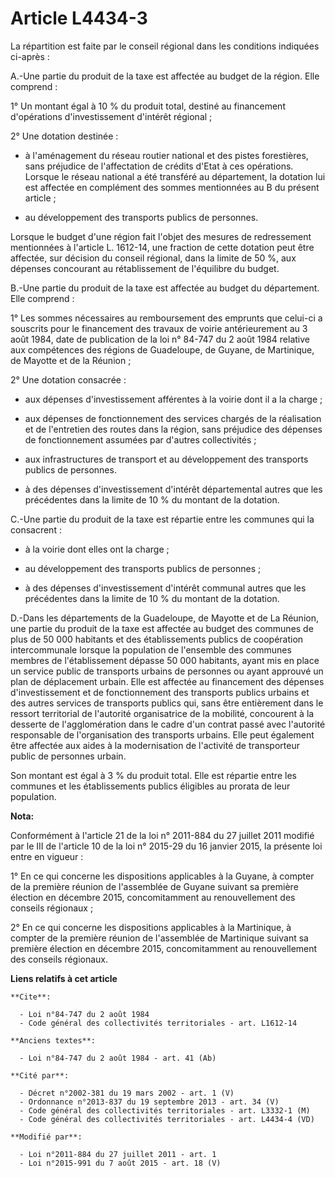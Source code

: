 # Article L4434-3

La répartition est faite par le conseil régional dans les conditions indiquées ci-après : 

A.-Une partie du produit de la taxe est affectée au budget de la région. Elle comprend : 

1° Un montant égal à 10 % du produit total, destiné au financement d'opérations d'investissement d'intérêt régional ; 

2° Une dotation destinée :

- à l'aménagement du réseau routier national et des pistes forestières, sans préjudice de l'affectation de crédits d'Etat à
ces opérations. Lorsque le réseau national a été transféré au département, la dotation lui est affectée en complément des
sommes mentionnées au B du présent article ;

- au développement des transports publics de personnes. 

Lorsque le budget d'une région fait l'objet des mesures de redressement mentionnées à l'article L. 1612-14, une fraction de
cette dotation peut être affectée, sur décision du conseil régional, dans la limite de 50 %, aux dépenses concourant au
rétablissement de l'équilibre du budget.

B.-Une partie du produit de la taxe est affectée au budget du département. Elle comprend : 

1° Les sommes nécessaires au remboursement des emprunts que celui-ci a souscrits pour le financement des travaux de voirie
antérieurement au 3 août 1984, date de publication de la loi n° 84-747 du 2 août 1984 relative aux compétences des régions de
Guadeloupe, de Guyane, de Martinique, de Mayotte et de la Réunion ; 

2° Une dotation consacrée :

- aux dépenses d'investissement afférentes à la voirie dont il a la charge ;

- aux dépenses de fonctionnement des services chargés de la réalisation et de l'entretien des routes dans la région, sans
préjudice des dépenses de fonctionnement assumées par d'autres collectivités ;

- aux infrastructures de transport et au développement des transports publics de personnes.

- à des dépenses d'investissement d'intérêt départemental autres que les précédentes dans la limite de 10 % du montant de la
dotation.

C.-Une partie du produit de la taxe est répartie entre les communes qui la consacrent :

- à la voirie dont elles ont la charge ;

- au développement des transports publics de personnes ;

- à des dépenses d'investissement d'intérêt communal autres que les précédentes dans la limite de 10 % du montant de la
dotation.

D.-Dans les départements de la Guadeloupe, de Mayotte et de La Réunion, une partie du produit de la taxe est affectée au
budget des communes de plus de 50 000 habitants et des établissements publics de coopération intercommunale lorsque la
population de l'ensemble des communes membres de l'établissement dépasse 50 000 habitants, ayant mis en place un service
public de transports urbains de personnes ou ayant approuvé un plan de déplacement urbain. Elle est affectée au financement
des dépenses d'investissement et de fonctionnement des transports publics urbains et des autres services de transports
publics qui, sans être entièrement dans le ressort territorial de l'autorité organisatrice de la mobilité, concourent à la
desserte de l'agglomération dans le cadre d'un contrat passé avec l'autorité responsable de l'organisation des transports
urbains. Elle peut également être affectée aux aides à la modernisation de l'activité de transporteur public de personnes
urbain. 

Son montant est égal à 3 % du produit total. Elle est répartie entre les communes et les établissements publics éligibles au
prorata de leur population.

**Nota:**

Conformément à l'article 21 de la loi n° 2011-884 du 27 juillet 2011 modifié par le III de l'article 10 de la loi n° 2015-29
du 16 janvier 2015, la présente loi entre en vigueur : 

1° En ce qui concerne les dispositions applicables à la Guyane, à compter de la première réunion de l'assemblée de Guyane
suivant sa première élection en décembre 2015, concomitamment au renouvellement des     conseils régionaux ; 

2° En ce qui concerne les dispositions applicables à la Martinique, à compter de la première réunion de l'assemblée de
Martinique suivant sa première élection en décembre 2015, concomitamment au renouvellement des     conseils régionaux.

**Liens relatifs à cet article**

	**Cite**:

	  - Loi n°84-747 du 2 août 1984
	  - Code général des collectivités territoriales - art. L1612-14

	**Anciens textes**:

	  - Loi n°84-747 du 2 août 1984 - art. 41 (Ab)

	**Cité par**:

	  - Décret n°2002-381 du 19 mars 2002 - art. 1 (V)
	  - Ordonnance n°2013-837 du 19 septembre 2013 - art. 34 (V)
	  - Code général des collectivités territoriales - art. L3332-1 (M)
	  - Code général des collectivités territoriales - art. L4434-4 (VD)

	**Modifié par**:

	  - Loi n°2011-884 du 27 juillet 2011 - art. 1
	  - Loi n°2015-991 du 7 août 2015 - art. 18 (V)
